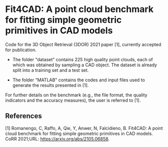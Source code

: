 # Fit4CAD: A point cloud benchmark for fitting simple geometric primitives in CAD models

Code for the 3D Object Retrieval (3DOR) 2021 paper [1], currently accepted for publication.

* The folder "dataset" contains 225 high quality point clouds, each of which was obtained by sampling a CAD object. The dataset is already split into a  training set and a test set.

* The folder "MATLAB" contains the codes and input files used to generate the results presented in [1].

For further details on the benchmark (e.g., the file format, the quality indicators and the accuracy measures), the user is referred to [1].


## References

[1] Romanengo, C, Raffo, A, Qie, Y, Anwer, N, Falcidieno, B. Fit4CAD: A point cloud benchmark for fitting simple geometric primitives in CAD models. CoRR 2021;URL: https://arxiv.org/abs/2105.06858.
